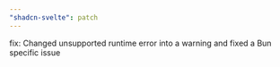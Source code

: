 ```yaml
---
"shadcn-svelte": patch
---
```


fix: Changed unsupported runtime error into a warning and fixed a Bun specific issue
